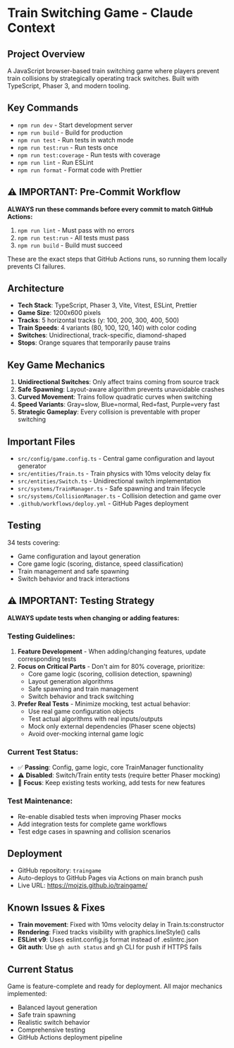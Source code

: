 # Train Switching Game - Claude Context

## Project Overview
A JavaScript browser-based train switching game where players prevent train collisions by strategically operating track switches. Built with TypeScript, Phaser 3, and modern tooling.

## Key Commands
- `npm run dev` - Start development server
- `npm run build` - Build for production
- `npm run test` - Run tests in watch mode
- `npm run test:run` - Run tests once
- `npm run test:coverage` - Run tests with coverage
- `npm run lint` - Run ESLint
- `npm run format` - Format code with Prettier

## ⚠️ IMPORTANT: Pre-Commit Workflow
**ALWAYS run these commands before every commit to match GitHub Actions:**
1. `npm run lint` - Must pass with no errors
2. `npm run test:run` - All tests must pass
3. `npm run build` - Build must succeed

These are the exact steps that GitHub Actions runs, so running them locally prevents CI failures.

## Architecture
- **Tech Stack**: TypeScript, Phaser 3, Vite, Vitest, ESLint, Prettier
- **Game Size**: 1200x600 pixels
- **Tracks**: 5 horizontal tracks (y: 100, 200, 300, 400, 500)
- **Train Speeds**: 4 variants (80, 100, 120, 140) with color coding
- **Switches**: Unidirectional, track-specific, diamond-shaped
- **Stops**: Orange squares that temporarily pause trains

## Key Game Mechanics
1. **Unidirectional Switches**: Only affect trains coming from source track
2. **Safe Spawning**: Layout-aware algorithm prevents unavoidable crashes  
3. **Curved Movement**: Trains follow quadratic curves when switching
4. **Speed Variants**: Gray=slow, Blue=normal, Red=fast, Purple=very fast
5. **Strategic Gameplay**: Every collision is preventable with proper switching

## Important Files
- `src/config/game.config.ts` - Central game configuration and layout generator
- `src/entities/Train.ts` - Train physics with 10ms velocity delay fix
- `src/entities/Switch.ts` - Unidirectional switch implementation
- `src/systems/TrainManager.ts` - Safe spawning and train lifecycle
- `src/systems/CollisionManager.ts` - Collision detection and game over
- `.github/workflows/deploy.yml` - GitHub Pages deployment

## Testing
34 tests covering:
- Game configuration and layout generation
- Core game logic (scoring, distance, speed classification)
- Train management and safe spawning
- Switch behavior and track interactions

## ⚠️ IMPORTANT: Testing Strategy
**ALWAYS update tests when changing or adding features:**

### Testing Guidelines:
1. **Feature Development** - When adding/changing features, update corresponding tests
2. **Focus on Critical Parts** - Don't aim for 80% coverage, prioritize:
   - Core game logic (scoring, collision detection, spawning)
   - Layout generation algorithms
   - Safe spawning and train management
   - Switch behavior and track switching
3. **Prefer Real Tests** - Minimize mocking, test actual behavior:
   - Use real game configuration objects
   - Test actual algorithms with real inputs/outputs
   - Mock only external dependencies (Phaser scene objects)
   - Avoid over-mocking internal game logic

### Current Test Status:
- ✅ **Passing**: Config, game logic, core TrainManager functionality
- ⚠️ **Disabled**: Switch/Train entity tests (require better Phaser mocking)
- 🎯 **Focus**: Keep existing tests working, add tests for new features

### Test Maintenance:
- Re-enable disabled tests when improving Phaser mocks
- Add integration tests for complete game workflows
- Test edge cases in spawning and collision scenarios

## Deployment
- GitHub repository: `traingame`
- Auto-deploys to GitHub Pages via Actions on main branch push
- Live URL: https://mojzis.github.io/traingame/

## Known Issues & Fixes
- **Train movement**: Fixed with 10ms velocity delay in Train.ts:constructor
- **Rendering**: Fixed tracks visibility with graphics.lineStyle() calls
- **ESLint v9**: Uses eslint.config.js format instead of .eslintrc.json
- **Git auth**: Use `gh auth status` and `gh` CLI for push if HTTPS fails

## Current Status
Game is feature-complete and ready for deployment. All major mechanics implemented:
- Balanced layout generation
- Safe train spawning
- Realistic switch behavior
- Comprehensive testing
- GitHub Actions deployment pipeline